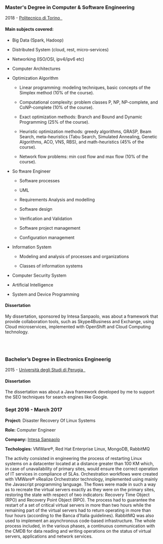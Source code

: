 ### Master's Degree in Computer & Software Engineering

2018 - <a href="https://www.polito.it/en" class="text-white-50" rel="noopener noreferrer" target="_blank">Politecnico di Torino &nbsp;<i class="fas fa-external-link-alt fa-xs"></i></a>

#### Main subjects covered:

- Big Data (Spark, Hadoop)

- Distributed System (cloud, rest, micro-services)

- Networking (ISO/OSI, ipv4/ipv6 etc)

- Computer Architectures

- Optimization Algorithm

    - Linear programming: modeling techniques, basic concepts of the Simplex method (10% of the course).

    - Computational complexity: problem classes P, NP, NP-complete, and CoNP-complete (10% of the course).

    - Exact optimization methods: Branch and Bound and Dynamic Programming (25% of the course).

    - Heuristic optimization methods: greedy algorithms, GRASP, Beam Search, meta-heuristics (Tabu Search, Simulated Annealing, 
    Genetic Algorithms, ACO, VNS, RBS), and math-heuristics (45% of the course).
    
    - Network flow problems: min cost flow and max flow (10% of the course).
- So
ftware Engineer

    - Software processes

    - UML

    - Requirements Analysis and modelling

    - Software design

    - Verification and Validation

    - Software project management

    - Configuration management

- Information System

    - Modeling and analysis of processes and organizations

    - Classes of information systems

- Computer Security System

- Artificial Intelligence

- System and Device Programming


#### Dissertation

My dissertation, sponsored by Intesa Sanpaolo, was about a framework that provide collaboration tools, such as Skype4Business and Exchange, using Cloud microservices, implemented with OpenShift and Cloud Computing technology.

<br><br>

### Bachelor’s Degree in Electronics Engineerig

2015 - <a href="https://www.ing.unipg.it/en/" rel="noopener noreferrer" class="text-white-50" target="_blank">Università degli Studi di Perugia &nbsp;<i class="fas fa-external-link-alt fa-xs"></i></a>

#### Dissertation

The dissertation was about a Java framework developed by me to support the SEO techniques for search engines like Google.


### Sept 2016 - March 2017

**Project:** Disaster Recovery Of Linux Systems

**Role:** Computer Engineer

**Company:** <a href="https://group.intesasanpaolo.com/en/" class="text-white-50" rel="noopener noreferrer" target="_blank">Intesa Sanpaolo</a>

**Techologies:** VMWare®, Red Hat Enterprise Linux, MongoDB, RabbitMQ

The activity consisted in engineering the process of restarting Linux systems on a datacenter located at a distance greater than 100 KM which, in case of unavailability of primary sites, would ensure the correct operation of IT services in compliance of SLAs. Orchestration workflows were created with VMWare® vRealize Orchestrator technology, implemented using mainly the Javascript programming language. The flows were made in such a way as to recreate the virtual servers exactly as they were on the primary sites, restoring the state with respect of two indicators: Recovery Time Object (RPO) and Recovery Point Object (RPO). The process had to guarantee the restart of a set of critical virtual servers in more than two hours while the remaining part of the virtual servers had to return operating in more than four hours (according to the Banca d’Italia guidelines). RabbitMQ was also used to implement an asynchronous code-based infrastructure. The whole process included, in the various phases, a continuous communication with the CMDB for data reading and writing operations on the status of virtual servers, applications and network services.